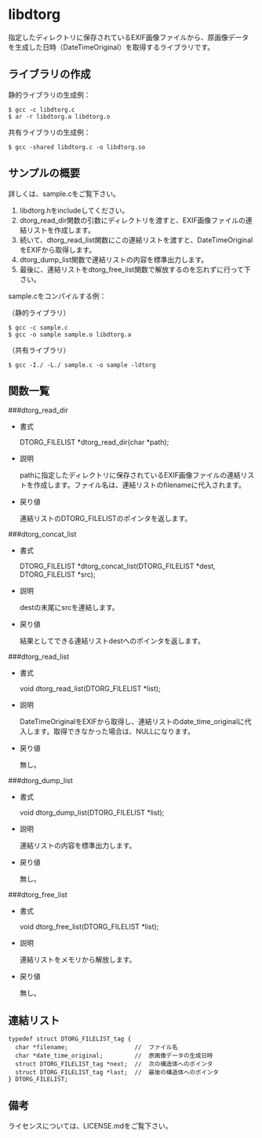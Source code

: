 libdtorg
========

指定したディレクトリに保存されているEXIF画像ファイルから、原画像データを生成した日時（DateTimeOriginal）を取得するライブラリです。

ライブラリの作成
----------------

静的ライブラリの生成例：

    $ gcc -c libdtorg.c
    $ ar -r libdtorg.a libdtorg.o

共有ライブラリの生成例：

    $ gcc -shared libdtorg.c -o libdtorg.so

サンプルの概要
--------------

詳しくは、sample.cをご覧下さい。

1. libdtorg.hをincludeしてください。
2. dtorg_read_dir関数の引数にディレクトリを渡すと、EXIF画像ファイルの連結リストを作成します。
3. 続いて、dtorg_read_list関数にこの連結リストを渡すと、DateTimeOriginalをEXIFから取得します。
4. dtorg_dump_list関数で連結リストの内容を標準出力します。
5. 最後に、連結リストをdtorg_free_list関数で解放するのを忘れずに行って下さい。

sample.cをコンパイルする例：

（静的ライブラリ）

    $ gcc -c sample.c
    $ gcc -o sample sample.o libdtorg.a

（共有ライブラリ）

    $ gcc -I./ -L./ sample.c -o sample -ldtorg

関数一覧
--------

###dtorg_read_dir

* 書式

  DTORG_FILELIST *dtorg_read_dir(char *path);

* 説明

  pathに指定したディレクトリに保存されているEXIF画像ファイルの連結リストを作成します。ファイル名は、連結リストのfilenameに代入されます。

* 戻り値

  連結リストのDTORG_FILELISTのポインタを返します。

###dtorg_concat_list

* 書式

  DTORG_FILELIST *dtorg_concat_list(DTORG_FILELIST *dest, DTORG_FILELIST *src);

* 説明

  destの末尾にsrcを連結します。

* 戻り値

  結果としてできる連結リストdestへのポインタを返します。

###dtorg_read_list

* 書式

  void dtorg_read_list(DTORG_FILELIST *list);

* 説明

  DateTimeOriginalをEXIFから取得し、連結リストのdate_time_originalに代入します。取得できなかった場合は、NULLになります。

* 戻り値

  無し。

###dtorg_dump_list

* 書式

  void dtorg_dump_list(DTORG_FILELIST *list);

* 説明

  連結リストの内容を標準出力します。

* 戻り値

  無し。

###dtorg_free_list

* 書式

  void dtorg_free_list(DTORG_FILELIST *list);

* 説明

  連結リストをメモリから解放します。

* 戻り値

  無し。

連結リスト
----------

    typedef struct DTORG_FILELIST_tag {
      char *filename;                   //  ファイル名
      char *date_time_original;         //  原画像データの生成日時
      struct DTORG_FILELIST_tag *next;  //  次の構造体へのポインタ
      struct DTORG_FILELIST_tag *last;  //  最後の構造体へのポインタ
    } DTORG_FILELIST;

備考
----

ライセンスについては、LICENSE.mdをご覧下さい。

